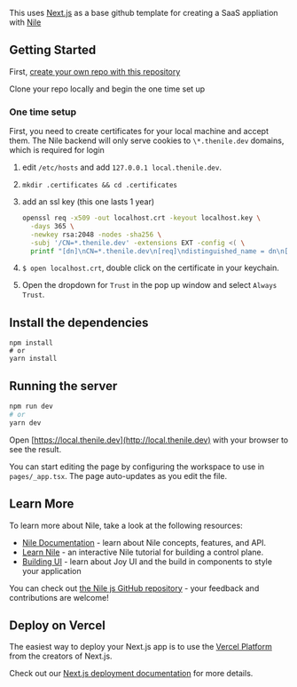 This uses [Next.js](https://nextjs.org/) as a base github template for creating a SaaS appliation with [Nile](https://thenile.dev/)

## Getting Started

First, [create your own repo with this repository](https://github.com/TheNileDev/nextjs/generate)

Clone your repo locally and begin the one time set up

### One time setup

First, you need to create certificates for your local machine and accept them. The Nile backend will only serve cookies to `\*.thenile.dev` domains, which is required for login

1. edit `/etc/hosts` and add `127.0.0.1 local.thenile.dev`.
1. `mkdir .certificates && cd .certificates`
1. add an ssl key (this one lasts 1 year)

   ```bash
   openssl req -x509 -out localhost.crt -keyout localhost.key \
     -days 365 \
     -newkey rsa:2048 -nodes -sha256 \
     -subj '/CN=*.thenile.dev' -extensions EXT -config <( \
     printf "[dn]\nCN=*.thenile.dev\n[req]\ndistinguished_name = dn\n[EXT]\nsubjectAltName=DNS:*.thenile.dev\nkeyUsage=digitalSignature\nextendedKeyUsage=serverAuth")
   ```

1. `$ open localhost.crt`, double click on the certificate in your keychain.
1. Open the dropdown for `Trust` in the pop up window and select `Always Trust`.

## Install the dependencies

```
npm install
# or
yarn install
```

## Running the server

```bash
npm run dev
# or
yarn dev
```

Open [https://local.thenile.dev](http://local.thenile.dev) with your browser to see the result.

You can start editing the page by configuring the workspace to use in `pages/_app.tsx`. The page auto-updates as you edit the file.

## Learn More

To learn more about Nile, take a look at the following resources:

- [Nile Documentation](https://www.thenile.dev/docs) - learn about Nile concepts, features, and API.
- [Learn Nile](https://nextjs.org/docs/current/tutorial) - an interactive Nile tutorial for building a control plane.
- [Building UI](https://mui.com/joy-ui/getting-started/overview/) - learn about Joy UI and the build in components to style your application

You can check out [the Nile js GitHub repository](https://github.com/TheNileDev/nile-js) - your feedback and contributions are welcome!

## Deploy on Vercel

The easiest way to deploy your Next.js app is to use the [Vercel Platform](https://vercel.com/new?utm_medium=default-template&filter=next.js&utm_source=create-next-app&utm_campaign=create-next-app-readme) from the creators of Next.js.

Check out our [Next.js deployment documentation](https://nextjs.org/docs/deployment) for more details.
